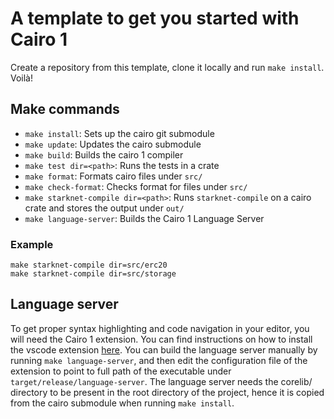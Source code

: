 # A template to get you started with Cairo 1

Create a repository from this template, clone it locally and run `make install`. Voilà!

## Make commands

- `make install`: Sets up the cairo git submodule
- `make update`: Updates the cairo submodule
- `make build`: Builds the cairo 1 compiler
- `make test dir=<path>`: Runs the tests in a crate
- `make format`: Formats cairo files under `src/`
- `make check-format`: Checks format for files under `src/`
- `make starknet-compile dir=<path>`: Runs `starknet-compile` on a cairo crate and stores the output under `out/`
- `make language-server`: Builds the Cairo 1 Language Server

### Example

```
make starknet-compile dir=src/erc20
make starknet-compile dir=src/storage
```

## Language server

To get proper syntax highlighting and code navigation in your editor, you will need the Cairo 1 extension.
You can find instructions on how to install the vscode extension [here](https://github.com/starkware-libs/cairo/blob/main/vscode-cairo/README.md).
You can build the language server manually by running `make language-server`, and then edit the configuration file of the extension to point to full path of the executable under `target/release/language-server`.
The language server needs the corelib/ directory to be present in the root directory of the project, hence it is copied from the cairo submodule when running `make install`.
